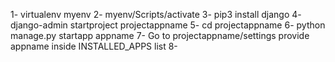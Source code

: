 1- virtualenv myenv
2- myenv/Scripts/activate
3- pip3 install django
4- django-admin startproject projectappname
5- cd projectappname
6- python manage.py startapp appname
7- Go to projectappname/settings 
   provide appname inside INSTALLED_APPS list
8-    